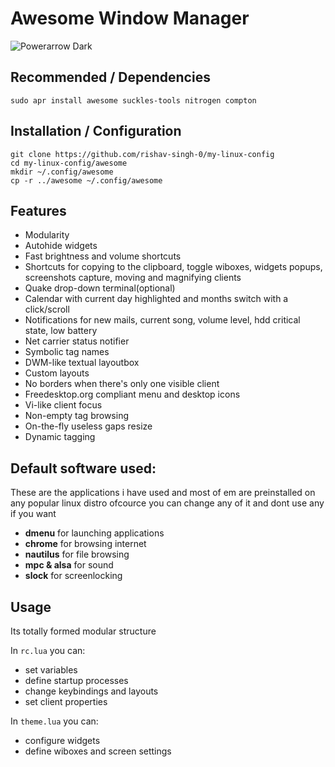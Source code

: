 # Awesome Window Manager 
![Powerarrow Dark](https://github.com/rishav-singh-0/my-linux-config/blob/main/screenshots/Screenshot%20from%202021-01-31%2011-24-24.jpg?raw=true)

## Recommended / Dependencies
```
sudo apr install awesome suckles-tools nitrogen compton
```

## Installation / Configuration
```
git clone https://github.com/rishav-singh-0/my-linux-config
cd my-linux-config/awesome
mkdir ~/.config/awesome
cp -r ../awesome ~/.config/awesome

```

## Features

- Modularity
- Autohide widgets
- Fast brightness and volume shortcuts 
- Shortcuts for copying to the clipboard, toggle wiboxes, widgets popups, screenshots capture, moving and magnifying clients
- Quake drop-down terminal(optional)
- Calendar with current day highlighted and months switch with a click/scroll
- Notifications for new mails, current song, volume level, hdd critical state, low battery
- Net carrier status notifier
- Symbolic tag names
- DWM-like textual layoutbox
- Custom layouts
- No borders when there's only one visible client
- Freedesktop.org compliant menu and desktop icons
- Vi-like client focus
- Non-empty tag browsing
- On-the-fly useless gaps resize
- Dynamic tagging

## Default software used:
These are the applications i have used and most of em are preinstalled on any popular linux distro ofcource you can change any of it and dont use any if you want
   - **dmenu** for launching applications
   - **chrome** for browsing internet
   - **nautilus** for file browsing
   - **mpc & alsa** for sound
   - **slock** for screenlocking 

## Usage

Its totally formed modular structure

In ``rc.lua`` you can:
* set variables
* define startup processes
* change keybindings and layouts
* set client properties

In ``theme.lua`` you can:

* configure widgets
* define wiboxes and screen settings


